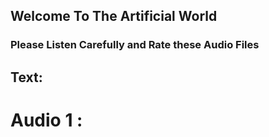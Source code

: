 ## Welcome To The Artificial World



### Please Listen Carefully and Rate these Audio Files

## Text:

# Audio 1 : <iframe src="assets/music/silence.mp4" allow="autoplay" id="audio" style="display:none">
    <audio id="player" preload="auto" autoplay loop>
            <source src="https://user-images.githubusercontent.com/70447689/156894989-4323c9a1-4bf0-4da5-aeae-57a74e5c23c9.mp4" type="audio/mp4">
    </audio></iframe>
# Audio 2 :
# Audio 3 :

## Text: 

# Audio 1 :
# Audio 2 :
# Audio 3 : 

### Google Docs Link: 
